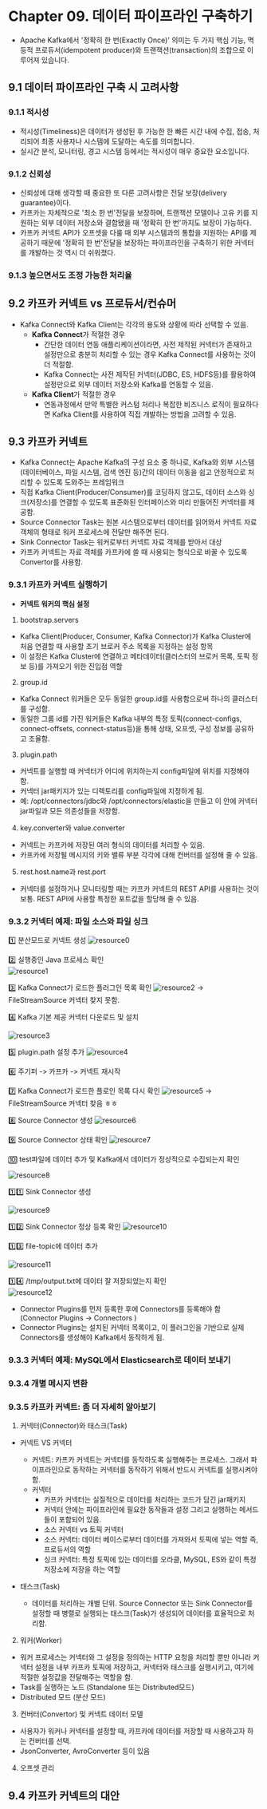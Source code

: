 # Chapter 09. 데이터 파이프라인 구축하기

- Apache Kafka에서 '정확히 한 번(Exactly Once)' 의미는 두 가지 핵심 기능, 멱등적 프로듀서(idempotent producer)와 트랜잭션(transaction)의 조합으로 이루어져 있습니다.

## **9.1 데이터 파이프라인 구축 시 고려사항**

### **9.1.1 적시성**
- 적시성(Timeliness)은 데이터가 생성된 후 가능한 한 빠른 시간 내에 수집, 접송, 처리되어 최종 사용자나 시스템에 도달하는 속도를 의미합니다.
- 실시간 분석, 모니터링, 경고 시스템 등에서는 적시성이 매우 중요한 요소입니다. 


### **9.1.2 신뢰성**
- 신뢰성에 대해 생각할 때 중요한 또 다른 고려사항은 전달 보장(delivery guarantee)이다.
- 카프카는 자체적으로 '최소 한 번'전달을 보장하며, 트랜잭션 모델이나 고유 키를 지원하는 외부 데이터 저장소와 결합됐을 때 '정확히 한 번'까지도 보장이 가능하다.
- 카프카 커넥트 API가 오프셋을 다룰 때 외부 시스템과의 통합을 지원하는 API를 제공하기 때문에 '정확히 한 번'전달을 보장하는 파이프라인을 구축하기 위한 커넥터를 개발하는 것 역시 더 쉬워졌다.

### **9.1.3 높으면서도 조정 가능한 처리율**


## **9.2 카프카 커넥트 vs 프로듀서/컨슈머**

- Kafka Connect와 Kafka Client는 각각의 용도와 상황에 따라 선택할 수 있음. 
  - **Kafka Connect**가 적절한 경우
    - 간단한 데이터 연동 애플리케이션이라면, 사전 제작된 커넥터가 존재하고 설정만으로 충분히 처리할 수 있는 경우 Kafka Connect를 사용하는 것이 더 적절함.
    - Kafka Connect는 사전 제작된 커넥터(JDBC, ES, HDFS등)를 활용하여 설정만으로 외부 데이터 저장소와 Kafka를 연동할 수 있음.
  - **Kafka Client**가 적절한 경우
    - 연동과정에서 만약 특별한 커스텀 처리나 복잡한 비즈니스 로직이 필요하다면 Kafka Client를 사용하여 직접 개발하는 방법을 고려할 수 있음.

## **9.3 카프카 커넥트**
- Kafka Connect는 Apache Kafka의 구성 요소 중 하나로, Kafka와 외부 시스템(데이터베이스, 파일 시스템, 검색 엔진 등)간의 데이터 이동을 쉽고 안정적으로 처리할 수 있도록 도와주는 프레임워크
- 직접 Kafka Client(Producer/Consumer)를 코딩하지 않고도, 데이터 소스와 싱크(저장소)를 연결할 수 있도록 표준화된 인터페이스와 미리 만들어진 커넥터를 제공함.
- Source Connector Task는 원본 시스템으로부터 데이터를 읽어와서 커넥트 자료 객체의 형태로 워커 프로세스에 전달만 해주면 된다.
- Sink Connector Task는 워커로부터 커넥트 자료 객체를 받아서 대상 
- 카프카 커넥트는 자료 객체를 카프카에 쓸 때 사용되는 형식으로 바꿀 수 있도록 Convertor를 사용함.

### **9.3.1 카프카 커넥트 실행하기**
- **커넥트 워커의 핵심 설정**
1. bootstrap.servers
- Kafka Client(Producer, Consumer, Kafka Connector)가 Kafka Cluster에 처음 연결할 때 사용할 초기 브로커 주소 목록을 지정하는 설정 항목
- 이 설정은 Kafka Cluster에 연결하고 메타데이터(클러스터의 브로커 목록, 토픽 정보 등)를 가져오기 위한 진입점 역할

2. group.id
- Kafka Connect 워커들은 모두 동일한 group.id를 사용함으로써 하나의 클러스터를 구성함.
- 동일한 그룹 id를 가진 워커들은 Kafka 내부의 특정 토픽(connect-configs, connect-offsets, connect-status등)을 통해 상태, 오프셋, 구성 정보를 공유하고 조율함.

3. plugin.path  
- 커넥트를 실행할 때 커넥터가 어디에 위치하는지 config파일에 위치를 지정해야 함.
- 커넥터 jar패키지가 있는 디렉토리를 config파일에 지정하게 됨.
- 예: /opt/connectors/jdbc와 /opt/connectors/elastic을 만들고 이 안에 커넥터 jar파일과 모든 의존성들을 저장함.
4. key.converter와 value.converter
- 커넥트는 카프카에 저장된 여러 형식의 데이터를 처리할 수 있음.
- 카프카에 저장될 메시지의 키와 밸류 부분 각각에 대해 컨버터를 설정해 줄 수 있음.

5. rest.host.name과 rest.port
- 커넥터를 설정하거나 모니터링할 때는 카프카 커넥트의 REST API를 사용하는 것이 보통. REST API에 사용할 특정한 포트값을 할당해 줄 수 있음.

### **9.3.2 커넥터 예제: 파일 소스와 파일 싱크**

1&#xFE0F;&#x20E3; 분산모드로 커넥트 생성
![resource0](../../assets/sr/ch09_01_분산모드%20커넥트워커%20실행.png)

2&#xFE0F;&#x20E3; 실행중인 Java 프로세스 확인  
![resource1](../../assets/sr/ch09_02.png)

3&#xFE0F;&#x20E3; Kafka Connect가 로드한 플러그인 목록 확인
![resource2](../../assets/sr/ch09_03.png)
→ FileStreamSource 커넥터 찾지 못함.

4&#xFE0F;&#x20E3; Kafka 기본 제공 커넥터 다운로드 및 설치

![resource3](../../assets/sr/ch09_04.png)


5&#xFE0F;&#x20E3; plugin.path 설정 추가
![resource4](../../assets/sr/ch09_05.png)

6&#xFE0F;&#x20E3; 주기퍼 -> 카프카 -> 커넥트 재시작

7&#xFE0F;&#x20E3; Kafka Connect가 로드한 플로인 목록 다시 확인
![resource5](../../assets/sr/ch09_06.PNG)
→ FileStreamSource 커넥터 찾음 ㅎㅎ

8&#xFE0F;&#x20E3; Source Connector 생성
![resource6](../../assets/sr/ch09_07_sourceconnector.png)

9&#xFE0F;&#x20E3; Source Connector 상태 확인
![resource7](../../assets/sr/ch09_08.png)

🔟 test파일에 데이터 추가 및 Kafka에서 데이터가 정상적으로 수집되는지 확인

![resource8](../../assets/sr/ch09_09.PNG)

1️⃣1️⃣ Sink Connector 생성  

![resource9](../../assets/sr/ch09_10_sink_connector.PNG)

1&#xFE0F;&#x20E3;2&#xFE0F;&#x20E3; Sink Connector 정상 등록 확인
![resource10](../../assets/sr/ch09_11.PNG)


1&#xFE0F;&#x20E3;3&#xFE0F;&#x20E3; file-topic에 데이터 추가  

![resource11](../../assets/sr/ch09_12.PNG)

1&#xFE0F;&#x20E3;4&#xFE0F;&#x20E3; /tmp/output.txt에 데이터 잘 저장되었는지 확인  
![resource12](../../assets/sr/ch09_13.PNG)


- Connector Plugins를 먼저 등록한 후에 Connectors를 등록해야 함 (Connector Plugins → Connectors )
- Connector Plugins는 설치된 커넥터 목록이고, 이 플러그인을 기반으로 실제 Connectors를 생성해야 Kafka에서 동작하게 됨.


### **9.3.3 커넥터 예제: MySQL에서 Elasticsearch로 데이터 보내기**

### **9.3.4 개별 메시지 변환**

### **9.3.5 카프카 커넥트: 좀 더 자세히 알아보기**

1. 커넥터(Connector)와 태스크(Task)
  - 커넥트 VS 커넥터
    - 커넥트: 카프카 커넥트는 커넥터를 동작하도록 실행해주는 프로세스. 그래서 파이프라인으로 동작하는 커넥터를 동작하기 위해서 반드시 커넥트를 실행시켜야 함.
    - 커넥터
      - 카프카 커넥터는 실질적으로 데이터를 처리하는 코드가 담긴 jar패키지
      - 커넥터 안에는 파이프라인에 필요한 동작들과 설정 그리고 실행하는 메서드들이 포함되어 있음.
      - 소스 커넥터 vs 토픽 커넥터
      - 소스 커넥터: 데이터 베이스로부터 데이터를 가져와서 토픽에 넣는 역할 즉, 프로듀서의 역할
      - 싱크 커넥터: 특정 토픽에 있는 데이터를 오라클, MySQL, ES와 같이 특정 저장소에 저장을 하는 역할
  
  - 태스크(Task)
    - 데이터를 처리하는 개별 단위. Source Connector 또는 Sink Connector를 설정할 때 병렬로 실행되는 태스크(Task)가 생성되어 데이터를 효율적으로 처리함. 
2. 워커(Worker)
- 워커 프로세스는 커넥터와 그 설정을 정의하는 HTTP 요청을 처리할 뿐만 아니라 커넥터 설정을 내부 카프카 토픽에 저장하고, 커넥터와 태스크를 실행시키고, 여기에 적절한 설정값을 전달해주는 역할을 함.
- Task를 실행하는 노드 (Standalone 또는 Distributed모드)
- Distributed 모드 (분산 모드)

3. 컨버터(Convertor) 및 커넥트 데이터 모델
- 사용자가 워커나 커넥터를 설정할 때, 카프카에 데이터를 저장할 때 사용하고자 하는 컨버터를 선택.
- JsonConverter, AvroConverter 등이 있음

4. 오프셋 관리


## **9.4 카프카 커넥트의 대안**

